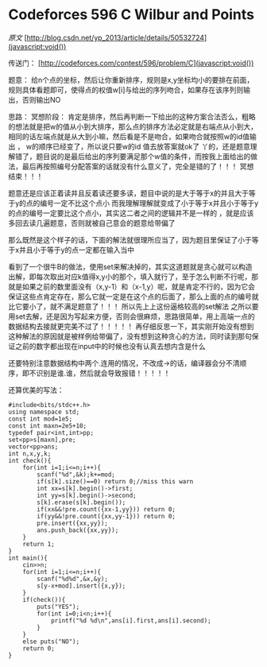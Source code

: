 # Codeforces 596 C Wilbur and Points

*原文*  [http://blog.csdn.net/yp_2013/article/details/50532724](javascript:void())

传送门：
[http://codeforces.com/contest/596/problem/C](javascript:void())

题意：
给n个点的坐标，然后让你重新排序，规则是x,y坐标均小的要排在前面，规则具体看题即可，使得点的权值w[i]与给出的序列吻合，如果存在该序列则输出，否则输出NO

思路：
冥想阶段：
肯定是排序，然后再判断一下给出的这种方案合法否么，粗略的想法就是把w的值从小到大排序，那么点的排序方法必定就是右端点从小到大，相同的话左端点就是从大到小嘛，然后看是不是吻合，如果吻合就按照w的id值输出 ，
w的顺序已经变了，所以说只要w的id 值去放答案就ok了
丫的，还是题意理解错了，题目说的是最后给出的序列要满足那个w值的条件，而按我上面给出的做法，最后再按照编号分配答案的话就没有什么意义了，完全是错的了！！！
冥想结束！！！

题意还是应该正着读并且反着读还要多读，题目中说的是大于等于x的并且大于等于y的点的编号一定不比这个点小
而我理解理解就变成了小于等于x并且小于等于y的点的编号一定要比这个点小，其实这二者之间的逻辑并不是一样的 ，就是应该多回去读几遍题意，否则就被自己意会的题意给带偏了

那么既然是这个样子的话，下面的解法就很理所应当了，因为题目里保证了小于等于x并且小于等于y的点一定都在输入当中

看到了一个很牛B的做法，使用set来解决掉的，其实这道题就是贪心就可以构造出解，即每次取出对应k值得x,y小的那个，填入就行了，至于怎么判断不行呢，那就是如果之前的数里面没有（x,y-1）和（x-1,y）呢，就是肯定不行的，因为它会保证这些点肯定存在，那么它就一定是在这个点的后面了，那么上面的点的编号就比它要小了，就不满足题意了！！！
所以先上上这份逼格较高的set解法
之所以要用set去解，还是因为写起来方便，否则会很麻烦，思路很简单，用上高端一点的数据结构去接就更完美不过了！！！！！
再仔细反思一下，其实刚开始没有想到这种解法的原因就是被样例给带偏了，没有想到这种贪心的方法，同时读到那句保证之前的数字都出现在input中的时候也没有认真去想内含是什么

还要特别注意数据结构中两个.连用的情况，不改成->的话，编译器会分不清顺序，即不识别是谁.谁，然后就会导致报错！！！！！

还算优美的写法：

```
#include<bits/stdc++.h>
using namespace std;
const int mod=1e5;
const int maxn=2e5+10;
typedef pair<int,int>pp;
set<pp>s[maxn],pre;
vector<pp>ans;
int n,x,y,k;
int check(){
    for(int i=1;i<=n;i++){
        scanf("%d",&k);k+=mod;
        if(s[k].size()==0) return 0;//miss this warn
        int xx=s[k].begin()->first;
        int yy=s[k].begin()->second;
        s[k].erase(s[k].begin());
        if(xx&&!pre.count({xx-1,yy})) return 0;
        if(yy&&!pre.count({xx,yy-1})) return 0;
        pre.insert({xx,yy});
        ans.push_back({xx,yy});
    }
    return 1;
}
int main(){
    cin>>n;
    for(int i=1;i<=n;i++){
        scanf("%d%d",&x,&y);
        s[y-x+mod].insert({x,y});
    }
    if(check()){
        puts("YES");
        for(int i=0;i<n;i++){
            printf("%d %d\n",ans[i].first,ans[i].second);
        }
    } 
    else puts("NO");
    return 0;
}
```